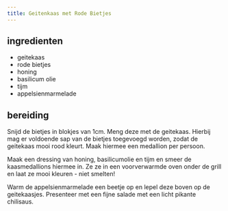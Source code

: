 ```yaml
---
title: Geitenkaas met Rode Bietjes
---
```


##  ingredienten
* geitekaas
* rode bietjes
* honing
* basilicum olie
* tijm
* appelsienmarmelade

##  bereiding
Snijd de bietjes in blokjes van 1cm. Meng deze met de geitekaas. Hierbij mag er voldoende sap van de bietjes toegevoegd worden, zodat de geitekaas mooi rood kleurt. Maak hiermee een medallion per persoon.

Maak een dressing van honing, basilicumolie en tijm en smeer de kaasmedallions hiermee in. Ze ze in een voorverwarmde oven onder de grill en laat ze mooi kleuren - niet smelten!

Warm de appelsienmarmelade een beetje op en lepel deze boven op de geitekaasjes. Presenteer met een fijne salade met een licht pikante chilisaus.

